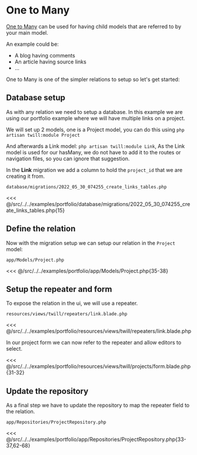 # One to Many

[One to Many](https://laravel.com/docs/9.x/eloquent-relationships#one-to-many) can be used for having child models that
are referred to by your main model.

An example could be:

- A blog having comments
- An article having source links
- ...

One to Many is one of the simpler relations to setup so let's get started:

## Database setup

As with any relation we need to setup a database. In this example we are using our portfolio example where we will have
multiple links on a project.

We will set up 2 models, one is a Project model, you can do this using `php artisan twill:module Project`

And afterwards a Link model: `php artisan twill:module Link`, As the Link model is used for our hasMany, we do not have
to add it to the routes or navigation files, so you can ignore that suggestion.

In the **Link** migration we add a column to hold the `project_id` that we are creating it from.

`database/migrations/2022_05_30_074255_create_links_tables.php`

<<< @/src/../../examples/portfolio/database/migrations/2022_05_30_074255_create_links_tables.php{15}

## Define the relation

Now with the migration setup we can setup our relation in the `Project` model:

`app/Models/Project.php`

<<< @/src/../../examples/portfolio/app/Models/Project.php{35-38}

## Setup the repeater and form

To expose the relation in the ui, we will use a repeater.

`resources/views/twill/repeaters/link.blade.php`

<<< @/src/../../examples/portfolio/resources/views/twill/repeaters/link.blade.php

In our project form we can now refer to the repeater and allow editors to select.

<<< @/src/../../examples/portfolio/resources/views/twill/projects/form.blade.php{31-32}

## Update the repository

As a final step we have to update the repository to map the repeater field to the relation.

`app/Repositories/ProjectRepository.php`

<<< @/src/../../examples/portfolio/app/Repositories/ProjectRepository.php{33-37,62-68}
